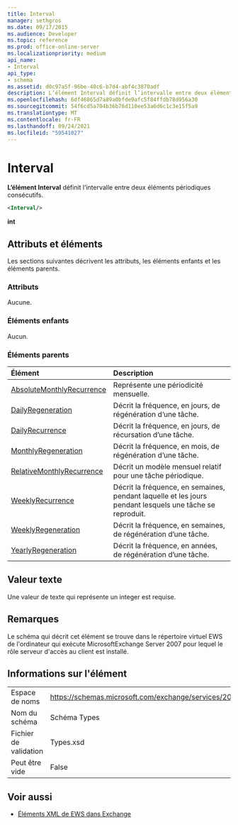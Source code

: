 ```yaml
---
title: Interval
manager: sethgros
ms.date: 09/17/2015
ms.audience: Developer
ms.topic: reference
ms.prod: office-online-server
ms.localizationpriority: medium
api_name:
- Interval
api_type:
- schema
ms.assetid: d0c97a5f-96be-40c6-b7d4-abf4c3870adf
description: L’élément Interval définit l’intervalle entre deux éléments périodiques consécutifs.
ms.openlocfilehash: 6df46865d7a89a0bfde9afc5f84ffdb78d956a30
ms.sourcegitcommit: 54f6cd5a704b36b76d110ee53a6d6c1c3e15f5a9
ms.translationtype: MT
ms.contentlocale: fr-FR
ms.lasthandoff: 09/24/2021
ms.locfileid: "59541027"
---
```

# <a name="interval"></a>Interval

**L’élément Interval** définit l’intervalle entre deux éléments périodiques consécutifs. 
  
```xml
<Interval/>
```

 **int**
## <a name="attributes-and-elements"></a>Attributs et éléments

Les sections suivantes décrivent les attributs, les éléments enfants et les éléments parents.
  
### <a name="attributes"></a>Attributs

Aucune.
  
### <a name="child-elements"></a>Éléments enfants

Aucun.
  
### <a name="parent-elements"></a>Éléments parents

|**Élément**|**Description**|
|:-----|:-----|
|[AbsoluteMonthlyRecurrence](absolutemonthlyrecurrence.md) <br/> |Représente une périodicité mensuelle.  <br/> |
|[DailyRegeneration](dailyregeneration.md) <br/> |Décrit la fréquence, en jours, de régénération d’une tâche.  <br/> |
|[DailyRecurrence](dailyrecurrence.md) <br/> |Décrit la fréquence, en jours, de récursation d’une tâche.  <br/> |
|[MonthlyRegeneration](monthlyregeneration.md) <br/> |Décrit la fréquence, en mois, de régénération d’une tâche.  <br/> |
|[RelativeMonthlyRecurrence](relativemonthlyrecurrence.md) <br/> |Décrit un modèle mensuel relatif pour une tâche périodique.  <br/> |
|[WeeklyRecurrence](weeklyrecurrence.md) <br/> |Décrit la fréquence, en semaines, pendant laquelle et les jours pendant lesquels une tâche se reproduit.  <br/> |
|[WeeklyRegeneration](weeklyregeneration.md) <br/> |Décrit la fréquence, en semaines, de régénération d’une tâche.  <br/> |
|[YearlyRegeneration](yearlyregeneration.md) <br/> |Décrit la fréquence, en années, de régénération d’une tâche.  <br/> |
   
## <a name="text-value"></a>Valeur texte

Une valeur de texte qui représente un integer est requise.
  
## <a name="remarks"></a>Remarques

Le schéma qui décrit cet élément se trouve dans le répertoire virtuel EWS de l'ordinateur qui exécute MicrosoftExchange Server 2007 pour lequel le rôle serveur d'accès au client est installé.
  
## <a name="element-information"></a>Informations sur l'élément

|||
|:-----|:-----|
|Espace de noms  <br/> |https://schemas.microsoft.com/exchange/services/2006/types  <br/> |
|Nom du schéma  <br/> |Schéma Types  <br/> |
|Fichier de validation  <br/> |Types.xsd  <br/> |
|Peut être vide  <br/> |False  <br/> |
   
## <a name="see-also"></a>Voir aussi



- [Éléments XML de EWS dans Exchange](ews-xml-elements-in-exchange.md)

